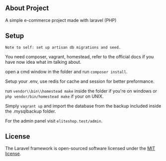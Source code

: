 ## About Project

A simple e-commerce project made with laravel (PHP)

## Setup

```Note to self: set up artisan db migrations and seed.```

You need composer, vagrant, homestead, refer to the official docs if you have now idea what im talking about.

open a cmd window in the folder and run `composer install`.

Setup your .env, use redis for cache and session for better preformance.

run `vendor\\bin\\homestead make` inside the folder if you're on windows or `php vendor/bin/homestead make` if your on UNIX.

Simply `vagrant up` and import the database from the backup included inside the .mysqlbackup folder.

For the admin panel visit `eliteshop.test/admin`.

## License

The Laravel framework is open-sourced software licensed under the [MIT license](http://opensource.org/licenses/MIT).
